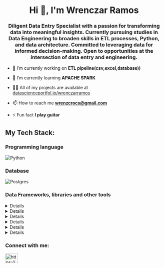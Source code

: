 <h1 align="center">Hi 👋, I'm Wrenczar Ramos</h1>
<h3 align="center">Diligent Data Entry Specialist with a passion for transforming data into meaningful insights. Currently pursuing studies in Data Engineering to broaden skills in ETL processes, Python, and data architecture. Committed to leveraging data for informed decision-making. Open to opportunities at the intersection of data entry and engineering.</h3>

- 🔭 I’m currently working on **ETL pipeline(csv,excel,database))**

- 🌱 I’m currently learning **APACHE SPARK**

- 👨‍💻 All of my projects are available at [datascienceportfol.io/wrenczarramos](datascienceportfol.io/wrenczarramos)

- 📫 How to reach me **wrenzcrocs@gmail.com**

- ⚡ Fun fact **I play guitar**

<h2 align="left">My Tech Stack:</h3>
<h3 align="left">Programming language</h3>

![Python](https://img.shields.io/badge/python-3670A0?style=for-the-badge&logo=python&logoColor=ffdd54)

<h3 align="left">Database</h3>

![Postgres](https://img.shields.io/badge/postgres-%23316192.svg?style=for-the-badge&logo=postgresql&logoColor=white)

<h3 align="left">Data Frameworks, libraries and other tools</h3>

<details>![Apache Spark](https://img.shields.io/badge/Apache%20Spark-FDEE21?style=flat-square&logo=apachespark&logoColor=black)</details>

<details>![Pandas](https://img.shields.io/badge/pandas-%23150458.svg?style=for-the-badge&logo=pandas&logoColor=white)</details>

<details>![NumPy](https://img.shields.io/badge/numpy-%23013243.svg?style=for-the-badge&logo=numpy&logoColor=white)</details>

<details>![Matplotlib](https://img.shields.io/badge/Matplotlib-%23ffffff.svg?style=for-the-badge&logo=Matplotlib&logoColor=black)</details>

<details>![Power Bi](https://img.shields.io/badge/power_bi-F2C811?style=for-the-badge&logo=powerbi&logoColor=black)</details>

<details>![Jupyter Notebook](https://img.shields.io/badge/jupyter-%23FA0F00.svg?style=for-the-badge&logo=jupyter&logoColor=white)</details>

<h3 align="left">Connect with me:</h3>
<p align="left">
<a href="https://linkedin.com/in/https://www.linkedin.com/in/wrenczar-ramos-b3a993201/" target="blank"><img align="center" src="https://raw.githubusercontent.com/rahuldkjain/github-profile-readme-generator/master/src/images/icons/Social/linked-in-alt.svg" alt="https://www.linkedin.com/in/wrenczar-ramos-b3a993201/" height="30" width="40" /></a>
</p>
